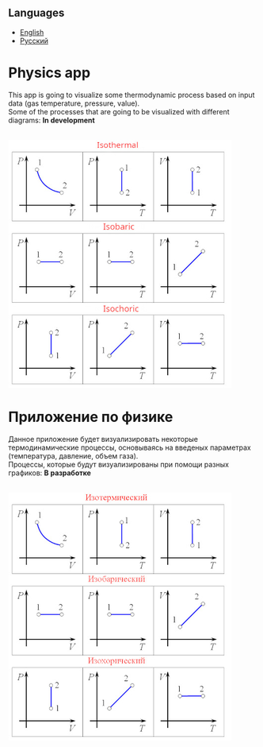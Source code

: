 ## Languages
+ [English](#зhysics-app)
+ [Русский](#приложение-по-физике)

# Physics app
This app is going to visualize some thermodynamic process based on input data (gas temperature, pressure, value). \
Some of the processes that are going to be visualized with different diagrams: **In development**
<!-- * Isobaric
* Isochoric
* Isothermal
* Adiabatic
* Polytropic -->
\
<a href="https://github.com/TerraBoii/physics_app">
    <img src="github_images/Isoprocess_eng.jpg" title="Iso processes">
</a>


# Приложение по физике
Данное приложение будет визуализировать некоторые термодинамические процессы, основываясь на введеных параметрах (температура, давление, объем газа). \
Процессы, которые будут визуализированы при помощи разных графиков: **В разработке**
<!-- * Изобарный
* Изотермический
* Изохорный
* Адиабатный
* Поилитропный --> 
\
<a href="https://github.com/TerraBoii/physics_app">
    <img src="github_images/Isoprocess_ru.jpg" title="Изопроцессы">
</a>


